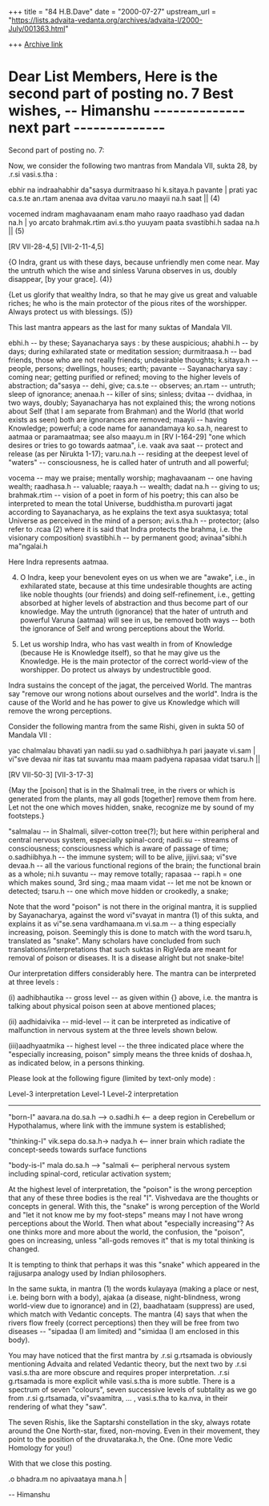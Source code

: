 +++
title = "84 H.B.Dave"
date = "2000-07-27"
upstream_url = "https://lists.advaita-vedanta.org/archives/advaita-l/2000-July/001363.html"

+++
[Archive link](https://lists.advaita-vedanta.org/archives/advaita-l/2000-July/001363.html)

Dear List Members,
Here is the second part of posting no. 7
Best wishes,
-- Himanshu
-------------- next part --------------
 ==========================================================================
Second part of posting no. 7:

Now, we consider the following two mantras from Mandala VII, sukta 28,
by .r.si vasi.s.tha :

ebhir na indraahabhir da"sasya durmitraaso hi k.sitaya.h pavante |
prati yac ca.s.te an.rtam anenaa ava dvitaa varu.no maayii na.h saat || (4)

vocemed indram maghavaanam enam maho raayo raadhaso yad dadan na.h |
yo arcato brahmak.rtim avi.s.tho yuuyam paata svastibhi.h sadaa na.h || (5)

[RV VII-28-4,5] [VII-2-11-4,5]

{O Indra, grant us with these days, because unfriendly men come near. May
the untruth which the wise and sinless Varuna observes in us, doubly
disappear, [by your grace]. (4)}

{Let us glorify that wealthy Indra, so that he may give us great and
valuable riches; he who is the main protector of the pious rites of the
worshipper. Always protect us with blessings. (5)}

This last mantra appears as the last for many suktas of Mandala VII.

ebhi.h        -- by these; Sayanacharya says : by these auspicious;
ahabhi.h      -- by days; during exhilarated state or meditation session;
durmitraasa.h -- bad friends, those who are not really friends; undesirable
                 thoughts;
k.sitaya.h    -- people, persons;  dwellings, houses; earth;
pavante       -- Sayanacharya say : coming near; getting purified or
                 refined; moving to the higher levels of abstraction;
da"sasya      -- dehi, give;
ca.s.te       -- observes;
an.rtam       -- untruth; sleep of ignorance;
anenaa.h      -- killer of sins; sinless;
dvitaa        -- dvidhaa, in two ways, doubly; Sayanacharya has not
                 explained this; the wrong notions about Self (that I am
                 separate from Brahman) and the World (that world exists as
                 seen) both are ignorances are removed;
maayii        -- having Knowledge; powerful; a code name for aanandamaya
                 ko.sa.h, nearest to aatmaa or paramaatmaa;
                 see also maayu.m in [RV I-164-29] "one which desires or
                 tries to go towards aatmaa", i.e. vaak
ava saat      -- protect and release (as per Nirukta 1-17);
varu.na.h     -- residing at the deepest level of "waters" -- consciousness,
                 he is called hater of untruth and all powerful;

vocema        -- may we praise; mentally worship;
maghavaanam   -- one having wealth;
raadhasa.h    -- valuable;
raaya.h       -- wealth;
dadat na.h    -- giving to us;
brahmak.rtim  -- vision of a poet in form of his poetry; this can also be
                 interpreted to mean the total Universe, buddhistha.m
                 purovarti jagat according to Sayanacharya, as he explains
                 the text asya suuktasya; total Universe as perceived in the
                 mind of a person;
avi.s.tha.h   -- protector; (also refer to .rcaa (2) where it is said that
                 Indra protects the brahma, i.e. the visionary composition)
svastibhi.h   -- by permanent good; avinaa"sibhi.h ma"ngalai.h

Here Indra represents aatmaa.

4. O Indra, keep your benevolent eyes on us when we are "awake", i.e., in
   exhilarated state, because at this time undesirable thoughts are acting
   like noble thoughts (our friends) and doing self-refinement, i.e.,
   getting absorbed at higher levels of abstraction and thus become part of
   our knowledge. May the untruth (ignorance) that the hater of
   untruth and powerful Varuna (aatmaa) will see in us, be removed both ways
   -- both the ignorance of Self and wrong perceptions about the World.

5. Let us worship Indra, who has vast wealth in from of Knowledge (because
   He is Knowledge itself), so that he may give us the Knowledge. He is the
   main protector of the correct world-view of the worshipper. Do protect us
   always by undestructible good.

  Indra sustains the concept of the jagat, the perceived World. The mantras
say "remove our wrong notions about ourselves and the world". Indra is the
cause of the World and he has power to give us Knowledge which will remove
the wrong perceptions.

Consider the following mantra from the same Rishi, given in sukta 50 of
Mandala VII :

yac chalmalau bhavati yan nadii.su yad o.sadhiibhya.h pari jaayate vi.sam |
vi"sve devaa nir itas tat suvantu maa maam padyena rapasaa vidat tsaru.h ||

[RV VII-50-3] [VII-3-17-3]

{May the [poison] that is in the Shalmali tree, in the rivers or which is
generated from the plants, may all gods [together] remove them from here.
Let not the one which moves hidden, snake, recognize me by sound of my
footsteps.}

"salmalau      -- in Shalmali, silver-cotton tree(?); but here within peripheral
                  and central nervous system, especially spinal-cord;
nadii.su       -- streams of consciousness; consciousness which is aware of
                  passage of time;
o.sadhiibhya.h -- the immune system; will to be alive, jijivi.saa;
vi"sve devaa.h -- all the various functional regions of the brain; the
                  functional brain as a whole;
ni.h suvantu   -- may remove totally;
rapasaa        -- rapi.h = one which makes sound, 3rd sing.;
maa maam vidat -- let me not be known or detected;
tsaru.h        -- one which move hidden or crookedly, a snake;

Note that the word "poison" is not there in the original mantra, it is
supplied by Sayanacharya, against the word vi"svayat in mantra (1) of this
sukta, and explains it as vi"se.sena vardhamaana.m vi.sa.m -- a thing
especially increasing, poison. Seemingly this is done to match with the word
tsaru.h, translated as "snake". Many scholars have concluded from such
translations/interpretations that such suktas in RigVeda are meant for
removal of poison or diseases. It is a disease alright but not snake-bite!

Our interpretation differs considerably here. The mantra can be interpreted
at three levels :

(i)  aadhibhautika -- gross level -- as given within {} above, i.e. the mantra
     is talking about physical poison seen at above mentioned places;

(ii) aadhidaivika -- mid-level -- it can be interpreted as indicative of
     malfunction in nervous system at the three levels shown below.

(iii)aadhyaatmika -- highest level -- the three indicated place where the
     "especially increasing, poison" simply means the three knids of
     doshaa.h, as indicated below, in a persons thinking.

Please look at the following figure (limited by text-only mode) :

Level-3 interpretation         Level-1         Level-2 interpretation
---------------------------   ------------     --------------------------
"born-I"  aavara.na do.sa.h --> o.sadhi.h  <-- a deep region in Cerebellum
                                               or Hypothalamus, where link
                                               with the immune system is
                                               established;

"thinking-I" vik.sepa do.sa.h-> nadya.h    <-- inner brain which radiate
                                               the concept-seeds towards
                                               surface functions

"body-is-I"  mala do.sa.h   --> "salmali   <-- peripheral nervous system
                                               including spinal-cord,
                                               reticular activation system;

At the highest level of interpretation, the "poison" is the wrong perception
that any of these three bodies is the real "I". Vishvedava are the thoughts
or concepts in general. With this, the "snake" is wrong perception of the
World and "let it not know me by my foot-steps" means may I not have wrong
perceptions about the World. Then what about "especially increasing"? As one
thinks more and more about the world, the confusion, the "poison", goes on
increasing, unless "all-gods removes it" that is my total thinking is changed.

It is tempting to think that perhaps it was this "snake" which appeared in
the rajjusarpa analogy used by Indian philosophers.

In the same sukta, in mantra (1) the words kulayaya (making a place or nest,
i.e. being born with a body), ajakaa (a disease, night-blindness, wrong
world-view due to ignorance) and in (2), baadhataam (suppress) are used,
which match with Vedantic concepts. The mantra (4) says that when the rivers
flow freely (correct perceptions) then they will be free from two diseases --
"sipadaa (I am limited) and "simidaa (I am enclosed in this body).

You may have noticed that the first mantra by .r.si g.rtsamada is obviously
mentioning Advaita and related Vedantic theory, but the next two by .r.si
vasi.s.tha are more obscure and requires proper interpretation. .r.si
g.rtsamada is more explicit while vasi.s.tha is more subtle. There is a
spectrum of seven "colours", seven successive levels of subtality as we go
from .r.si g.rtsamada, vi"svaamitra, ... , vasi.s.tha to ka.nva, in their
rendering of what they "saw".

The seven Rishis, like the Saptarshi constellation in the sky, always rotate
around the One North-star, fixed, non-moving. Even in their movement, they
point to the position of the druvataraka.h, the One. (One more Vedic Homology
for you!)

With that we close this posting.

.o bhadra.m no apivaataya mana.h |

-- Himanshu
